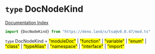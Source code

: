 # `type` DocNodeKind

[Documentation Index](../README.md)

```ts
import {DocNodeKind} from "https://deno.land/x/tsa@v0.0.47/mod.ts"
```

`type` DocNodeKind = <mark>"moduleDoc"</mark> | <mark>"function"</mark> | <mark>"variable"</mark> | <mark>"enum"</mark> | <mark>"class"</mark> | <mark>"typeAlias"</mark> | <mark>"namespace"</mark> | <mark>"interface"</mark> | <mark>"import"</mark>